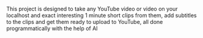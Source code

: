 This project is designed to take any YouTube video or video on your localhost and exact interesting 1 minute short clips from them, add subtitles to the clips and get them ready to upload to YouTube, all done programmatically with the help of AI
